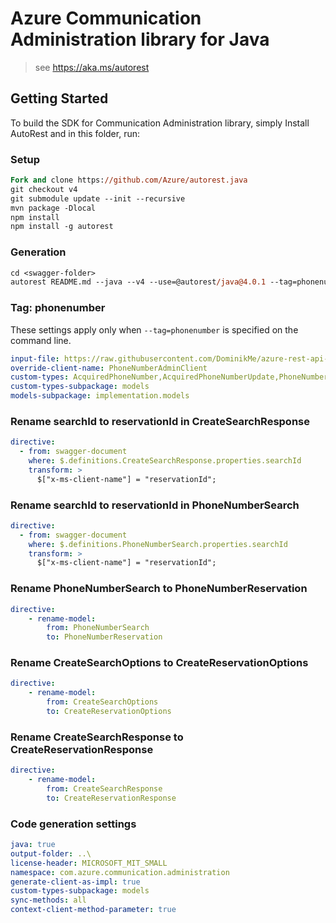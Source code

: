 # Azure Communication Administration library for Java

> see https://aka.ms/autorest
## Getting Started

To build the SDK for Communication Administration library, simply Install AutoRest and in this folder, run:

### Setup
```ps
Fork and clone https://github.com/Azure/autorest.java
git checkout v4
git submodule update --init --recursive
mvn package -Dlocal
npm install
npm install -g autorest
```

### Generation
```ps
cd <swagger-folder>
autorest README.md --java --v4 --use=@autorest/java@4.0.1 --tag=phonenumber
```

### Tag: phonenumber

These settings apply only when `--tag=phonenumber` is specified on the command line.

``` yaml $(tag) == 'phonenumber'
input-file: https://raw.githubusercontent.com/DominikMe/azure-rest-api-specs/3e42c16fc1fbfaaa5b236c88371bfb53dd34175d/specification/communication/data-plane/Microsoft.CommunicationServicesAdministration/preview/2020-11-01-preview3/phonenumbers.json
override-client-name: PhoneNumberAdminClient
custom-types: AcquiredPhoneNumber,AcquiredPhoneNumberUpdate,PhoneNumberAssignmentType,PhoneNumberCapabilities,PhoneNumberType,PhoneNumberCapabilitiesRequest,PhoneNumberCapabilityValue,PhoneNumberCost,PhoneNumberOperation,PhoneNumberOperationStatusCodes,PhoneNumberSearchRequest,PhoneNumberSearchResult,PhoneNumbersSearchAvailablePhoneNumbersHeaders,PhoneNumbersSearchAvailablePhoneNumbersResponse,PhoneNumbersReleasePhoneNumberResponse,PhoneNumbersReleasePhoneNumberHeaders,PhoneNumbersPurchasePhoneNumbersHeaders,PhoneNumbersPurchasePhoneNumbersResponse,PhoneNumbersUpdatePhoneNumberCapabilitiesHeaders,PhoneNumbersUpdatePhoneNumberCapabilitiesResponse,PhoneNumberCapabilityValue,PhoneNumberOperationStatusCodes
custom-types-subpackage: models
models-subpackage: implementation.models
```

### Rename searchId to reservationId in CreateSearchResponse

``` yaml
directive:
  - from: swagger-document
    where: $.definitions.CreateSearchResponse.properties.searchId
    transform: >
      $["x-ms-client-name"] = "reservationId";
```
### Rename searchId to reservationId in PhoneNumberSearch 

``` yaml
directive:
  - from: swagger-document
    where: $.definitions.PhoneNumberSearch.properties.searchId
    transform: >
      $["x-ms-client-name"] = "reservationId";
```

### Rename PhoneNumberSearch to PhoneNumberReservation

``` yaml
directive:
    - rename-model:
        from: PhoneNumberSearch
        to: PhoneNumberReservation
```

### Rename CreateSearchOptions to CreateReservationOptions

``` yaml
directive:
    - rename-model:
        from: CreateSearchOptions
        to: CreateReservationOptions
```

### Rename CreateSearchResponse to CreateReservationResponse

``` yaml
directive:
    - rename-model:
        from: CreateSearchResponse
        to: CreateReservationResponse
```

### Code generation settings

``` yaml
java: true
output-folder: ..\
license-header: MICROSOFT_MIT_SMALL
namespace: com.azure.communication.administration
generate-client-as-impl: true
custom-types-subpackage: models
sync-methods: all
context-client-method-parameter: true
```
